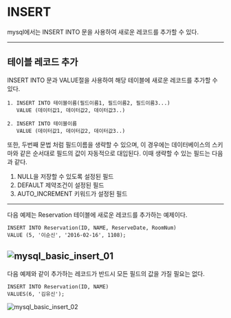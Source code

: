 # INSERT

mysql에서는 INSERT INTO 문을 사용하여 새로운 레코드를 추가할 수 있다.

---
## 테이블 레코드 추가
INSERT INTO 문과 VALUE절을 사용하여 해당 테이블에 새로운 레코드를 추가할 수 있다.

    1. INSERT INTO 테이블이름(필드이름1, 필드이름2, 필드이름3...)
       VALUE (데이터값1, 데이터값2, 데이터값3..)

    2. INSERT INTO 테이블이름
       VALUE (데이터값1, 데이터값2, 데이터값3..)

또한, 두번째 문법 처럼 필드이름을 생략할 수 있으며, 이 경우에는 데이터베이스의 스키마와 같은 순서대로 필드의 값이 자동적으로 대입된다. 이때 생략할 수 있는 필드는 다음과 같다. 

1. NULL을 저장할 수 있도록 설정된 필드
2. DEFAULT 제약조건이 설정된 필드
3. AUTO_INCREMENT 키워드가 설정된 필드
   
---

다음 예제는 Reservation 테이블에 새로운 레코드를 추가하는 예제이다.

    INSERT INTO Reservation(ID, NAME, ReserveDate, RoomNum)
    VALUE (5, '이순신', '2016-02-16', 1108);

![mysql_basic_insert_01](https://user-images.githubusercontent.com/82089918/153121368-ba10b78e-579b-48c0-a106-0af23bcd78fb.jpg)
-
다음 예제와 같이 추가하는 레코드가 반드시 모든 필드의 값을 가질 필요는 없다.

    INSERT INTO Reservation(ID, NAME)
    VALUES(6, '김유신');

![mysql_basic_insert_02](https://user-images.githubusercontent.com/82089918/153121640-c02a017d-8a05-419e-8e6d-c9312a77117d.jpg)

